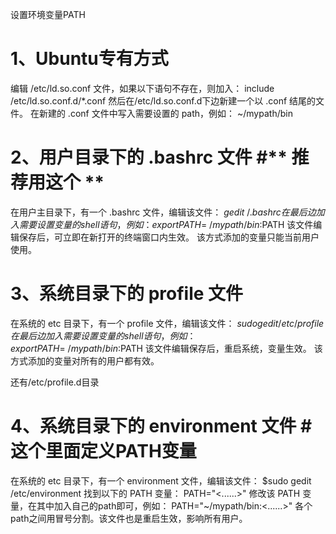 设置环境变量PATH

# 1、Ubuntu专有方式
编辑 /etc/ld.so.conf 文件，如果以下语句不存在，则加入：
include /etc/ld.so.conf.d/*.conf
然后在/etc/ld.so.conf.d下边新建一个以 .conf 结尾的文件。
在新建的 .conf 文件中写入需要设置的 path，例如：
~/mypath/bin

# 2、用户目录下的 .bashrc 文件 					#** 推荐用这个 **
在用户主目录下，有一个 .bashrc 文件，编辑该文件：
	$gedit ~/.bashrc
在最后边加入需要设置变量的shell语句，例如：
	export PATH=~/mypath/bin:$PATH
该文件编辑保存后，可立即在新打开的终端窗口内生效。
该方式添加的变量只能当前用户使用。

# 3、系统目录下的 profile 文件
在系统的 etc 目录下，有一个 profile 文件，编辑该文件：
	$sudo gedit /etc/profile
在最后边加入需要设置变量的shell语句，例如：
	export PATH=~/mypath/bin:$PATH
该文件编辑保存后，重启系统，变量生效。
该方式添加的变量对所有的用户都有效。

还有/etc/profile.d目录

# 4、系统目录下的 environment 文件 						# 这个里面定义PATH变量
在系统的 etc 目录下，有一个 environment 文件，编辑该文件：
	$sudo gedit /etc/environment
找到以下的 PATH 变量：
	PATH="<......>"
修改该 PATH 变量，在其中加入自己的path即可，例如：
	PATH="~/mypath/bin:<......>"
各个path之间用冒号分割。该文件也是重启生效，影响所有用户。
